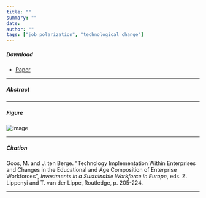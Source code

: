 ```yaml
---
title: "" 
summary: ""
date: 
author: ""
tags: ["job polarization", "technological change"]
---
```


##### Download

+ [Paper](/.pdf)
---

##### Abstract


---

##### Figure  

![image](/.png#center)

---

##### Citation

Goos, M. and J. ten Berge. "Technology Implementation Within Enterprises and Changes in the Educational and Age Composition of Enterprise Workforces”, *Investments in a Sustainable Workforce in Europe*, eds. Z. Lippenyi and T. van der Lippe, Routledge, p. 205-224.

---


